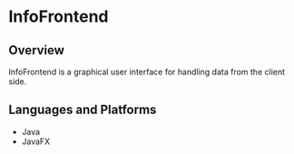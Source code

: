 # InfoFrontend

## Overview
InfoFrontend is a graphical user interface for handling data from the client side. 

## Languages and Platforms
* Java
* JavaFX

